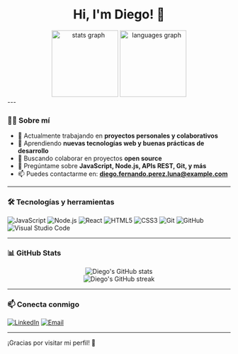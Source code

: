 <div align="center">
  <h1 align="center"> Hi, I'm Diego! 👋 </h1>
  
  <img src="https://github-readme-stats.vercel.app/api?username=diegodev-01&hide_title=false&hide_rank=false&show_icons=true&include_all_commits=true&count_private=true&disable_animations=false&theme=github_dark&locale=en&hide_border=false" height="150" alt="stats graph"  />
  <img src="https://github-readme-stats.vercel.app/api/top-langs?username=diegodev-01&locale=en&hide_title=false&layout=compact&card_width=320&langs_count=5&theme=github_dark&hide_border=false" height="150" alt="languages graph"  />
</div>
---

### 🧑‍💻 Sobre mí

- 🔭 Actualmente trabajando en **proyectos personales y colaborativos**
- 🌱 Aprendiendo **nuevas tecnologías web y buenas prácticas de desarrollo**
- 👯 Buscando colaborar en proyectos **open source**
- 💬 Pregúntame sobre **JavaScript, Node.js, APIs REST, Git, y más**
- 📫 Puedes contactarme en: **diego.fernando.perez.luna@example.com**

---

### 🛠️ Tecnologías y herramientas

![JavaScript](https://img.shields.io/badge/-JavaScript-black?style=flat-square&logo=javascript)
![Node.js](https://img.shields.io/badge/-Node.js-black?style=flat-square&logo=node.js)
![React](https://img.shields.io/badge/-React-black?style=flat-square&logo=react)
![HTML5](https://img.shields.io/badge/-HTML5-black?style=flat-square&logo=html5)
![CSS3](https://img.shields.io/badge/-CSS3-black?style=flat-square&logo=css3)
![Git](https://img.shields.io/badge/-Git-black?style=flat-square&logo=git)
![GitHub](https://img.shields.io/badge/-GitHub-black?style=flat-square&logo=github)
![Visual Studio Code](https://img.shields.io/badge/-VSCode-black?style=flat-square&logo=visualstudiocode)

---

### 📊 GitHub Stats

<p align="center">
  <img src="https://github-readme-stats.vercel.app/api?username=diego-perez&show_icons=true&theme=radical" alt="Diego's GitHub stats" />
  <br/>
  <img src="https://github-readme-streak-stats.herokuapp.com/?user=diego-perez&theme=radical" alt="Diego's GitHub streak" />
</p>

---

### 📫 Conecta conmigo

[![LinkedIn](https://img.shields.io/badge/-LinkedIn-blue?style=flat-square&logo=linkedin)](https://www.linkedin.com/in/diego-perez-luna/)
[![Email](https://img.shields.io/badge/-Email-black?style=flat-square&logo=gmail)](mailto:diego.fernando.perez.luna@gmail.com)

---

¡Gracias por visitar mi perfil! 🚀

